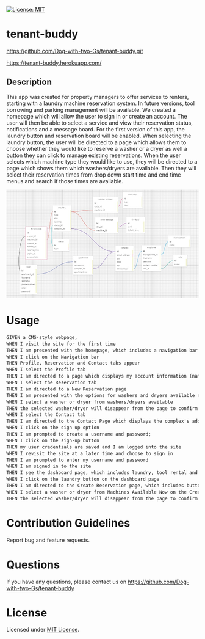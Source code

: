 [![License: MIT](https://img.shields.io/badge/License-MIT-yellow.svg)](https://opensource.org/licenses/MIT)

# tenant-buddy
https://github.com/Dog-with-two-Gs/tenant-buddy.git

https://tenant-buddy.herokuapp.com/

## Description

This app was created for property managers to offer services to renters, starting with a laundry machine reservation system. In future versions, tool borrowing and parking management will be available. We created a homepage which will allow the user to sign in or create an account. The user will then be able to select a service and view their reservation status, notifications and a message board. For the first version of this app, the laundry button and reservation board will be enabled. When selecting the laundry button, the user will be directed to a page which allows them to choose whether they would like to reserve a washer or a dryer as well a button they can click to manage existing reservations. When the user selects which machine type they would like to use, they will be directed to a page which shows them which washers/dryers are available. Then they will select their reservation times from drop down start time and end time menus and search if those times are available. 

![Tables from Dibs database](./assets/tables-tb.jpg)

# Usage

```md
GIVEN a CMS-style webpage,
WHEN I visit the site for the first time
THEN I am presented with the homepage, which includes a navigation bar which includes a logout button, as well as sign up and login buttons
WHEN I click on the Navigation bar
THEN Profile, Reservation and Contact tabs appear
WHEN I select the Profile tab
THEN I am directed to a page which displays my account information (name, contact info, etc.);
WHEN I select the Reservation tab
THEN I am directed to a New Reservation page
THEN I am presented with the options for washers and dryers available now 
WHEN I select a washer or dryer from washers/dryers available
THEN the selected washer/dryer will disappear from the page to confirm my reservation
WHEN I select the Contact tab
THEN I am directed to the Contact Page which displays the complex's address and property management information;
WHEN I click on the sign up option
THEN I am prompted to create a username and password;
WHEN I click on the sign-up button
THEN my user credentials are saved and I am logged into the site
WHEN I revisit the site at a later time and choose to sign in
THEN I am prompted to enter my username and password
WHEN I am signed in to the site
THEN I see the dashboard page, which includes laundry, tool rental and parking management buttons and my reservation status, notifications and a message board. 
WHEN I click on the laundry button on the dashboard page
THEN I am directed to the Create Reservation page, which includes buttons to choose washers or dryers
WHEN I select a washer or dryer from Machines Available Now on the Create Reservation page 
THEN the selected washer/dryer will disappear from the page to confirm my reservation
```



# Contribution Guidelines
Report bug and feature requests.

# Questions
If you have any questions, please contact us on https://github.com/Dog-with-two-Gs/tenant-buddy

# License 
Licensed under [MIT License](https://opensource.org/licenses/MIT).

